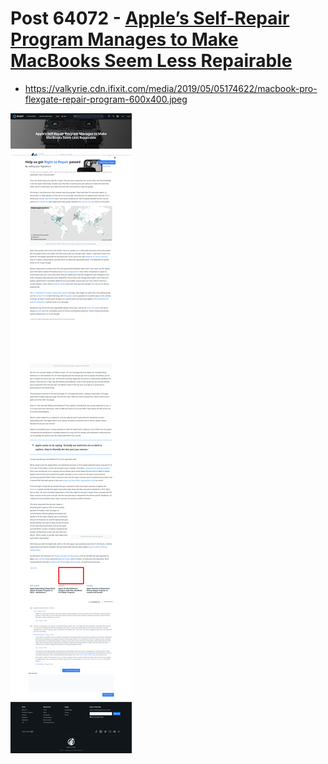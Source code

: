 # Post 64072 - [Apple&#8217;s Self-Repair Program Manages to Make MacBooks Seem Less Repairable](https://www.ifixit.com/News/64072/apples-self-repair-program-manages-to-make-macbooks-seem-less-repairable)

- https://valkyrie.cdn.ifixit.com/media/2019/05/05174622/macbook-pro-flexgate-repair-program-600x400.jpeg

![screencap](screenshots/118e8552-755a-4680-af73-5fafac49765d.png)
